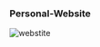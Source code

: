 ### Personal-Website

![webstite](https://user-images.githubusercontent.com/59150464/213204161-0ce325be-4710-4545-97e0-ae5aacbfb7f8.png)
